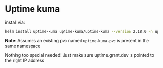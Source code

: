 # Uptime kuma

install via:

```bash
helm install uptime-kuma uptime-kuma/uptime-kuma --version 2.18.0 -n uptime-kuma --create-namespace -f values.yml
```

**Note:** Assumes an existing pvc named `uptime-kuma-pvc` is present in the same namespace

Nothing too special needed!  Just make sure uptime.grant.dev is pointed to the right IP address
